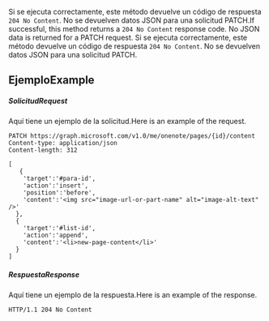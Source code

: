 <span data-ttu-id="341b9-p103">Si se ejecuta correctamente, este método devuelve un código de respuesta `204 No Content`.  No se devuelven datos JSON para una solicitud PATCH.</span><span class="sxs-lookup"><span data-stu-id="341b9-p103">If successful, this method returns a `204 No Content` response code.  No JSON data is returned for a PATCH request.</span></span>
Si se ejecuta correctamente, este método devuelve un código de respuesta `204 No Content`.  No se devuelven datos JSON para una solicitud PATCH.
## <a name="example"></a><span data-ttu-id="341b9-123">Ejemplo</span><span class="sxs-lookup"><span data-stu-id="341b9-123">Example</span></span>
##### <a name="request"></a><span data-ttu-id="341b9-124">Solicitud</span><span class="sxs-lookup"><span data-stu-id="341b9-124">Request</span></span>
<span data-ttu-id="341b9-125">Aquí tiene un ejemplo de la solicitud.</span><span class="sxs-lookup"><span data-stu-id="341b9-125">Here is an example of the request.</span></span>
<!-- {
  "blockType": "request",
  "name": "update_page"
}-->
```http
PATCH https://graph.microsoft.com/v1.0/me/onenote/pages/{id}/content
Content-type: application/json
Content-length: 312

[
   {
    'target':'#para-id',
    'action':'insert',
    'position':'before',
    'content':'<img src="image-url-or-part-name" alt="image-alt-text" />'
  }, 
  {
    'target':'#list-id',
    'action':'append',
    'content':'<li>new-page-content</li>'
  }
]
```
##### <a name="response"></a><span data-ttu-id="341b9-126">Respuesta</span><span class="sxs-lookup"><span data-stu-id="341b9-126">Response</span></span>
<span data-ttu-id="341b9-127">Aquí tiene un ejemplo de la respuesta.</span><span class="sxs-lookup"><span data-stu-id="341b9-127">Here is an example of the response.</span></span> 
<!-- {
  "blockType": "response",
  "truncated": true,
  "@odata.type": "microsoft.graph.onenotePage"
} -->
```http
HTTP/1.1 204 No Content
```

<!-- uuid: 8fcb5dbc-d5aa-4681-8e31-b001d5168d79
2015-10-25 14:57:30 UTC -->
<!-- {
  "type": "#page.annotation",
  "description": "Update page",
  "keywords": "",
  "section": "documentation",
  "tocPath": ""
}-->
